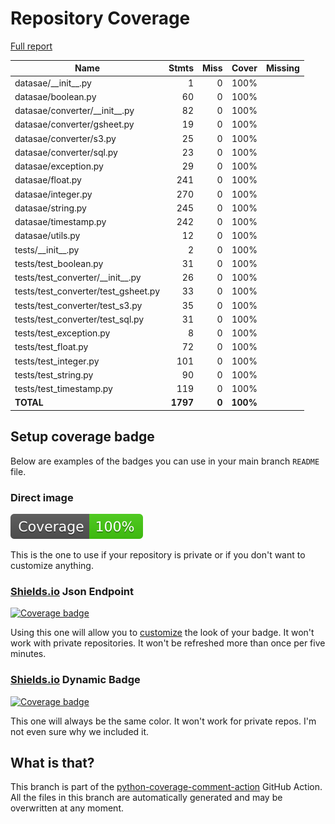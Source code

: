 # Repository Coverage

[Full report](https://htmlpreview.github.io/?https://github.com/jabardigitalservice/DataSae/blob/python-coverage-comment-action-data/htmlcov/index.html)

| Name                                  |    Stmts |     Miss |    Cover |   Missing |
|-------------------------------------- | -------: | -------: | -------: | --------: |
| datasae/\_\_init\_\_.py               |        1 |        0 |     100% |           |
| datasae/boolean.py                    |       60 |        0 |     100% |           |
| datasae/converter/\_\_init\_\_.py     |       82 |        0 |     100% |           |
| datasae/converter/gsheet.py           |       19 |        0 |     100% |           |
| datasae/converter/s3.py               |       25 |        0 |     100% |           |
| datasae/converter/sql.py              |       23 |        0 |     100% |           |
| datasae/exception.py                  |       29 |        0 |     100% |           |
| datasae/float.py                      |      241 |        0 |     100% |           |
| datasae/integer.py                    |      270 |        0 |     100% |           |
| datasae/string.py                     |      245 |        0 |     100% |           |
| datasae/timestamp.py                  |      242 |        0 |     100% |           |
| datasae/utils.py                      |       12 |        0 |     100% |           |
| tests/\_\_init\_\_.py                 |        2 |        0 |     100% |           |
| tests/test\_boolean.py                |       31 |        0 |     100% |           |
| tests/test\_converter/\_\_init\_\_.py |       26 |        0 |     100% |           |
| tests/test\_converter/test\_gsheet.py |       33 |        0 |     100% |           |
| tests/test\_converter/test\_s3.py     |       35 |        0 |     100% |           |
| tests/test\_converter/test\_sql.py    |       31 |        0 |     100% |           |
| tests/test\_exception.py              |        8 |        0 |     100% |           |
| tests/test\_float.py                  |       72 |        0 |     100% |           |
| tests/test\_integer.py                |      101 |        0 |     100% |           |
| tests/test\_string.py                 |       90 |        0 |     100% |           |
| tests/test\_timestamp.py              |      119 |        0 |     100% |           |
|                             **TOTAL** | **1797** |    **0** | **100%** |           |


## Setup coverage badge

Below are examples of the badges you can use in your main branch `README` file.

### Direct image

[![Coverage badge](https://raw.githubusercontent.com/jabardigitalservice/DataSae/python-coverage-comment-action-data/badge.svg)](https://htmlpreview.github.io/?https://github.com/jabardigitalservice/DataSae/blob/python-coverage-comment-action-data/htmlcov/index.html)

This is the one to use if your repository is private or if you don't want to customize anything.

### [Shields.io](https://shields.io) Json Endpoint

[![Coverage badge](https://img.shields.io/endpoint?url=https://raw.githubusercontent.com/jabardigitalservice/DataSae/python-coverage-comment-action-data/endpoint.json)](https://htmlpreview.github.io/?https://github.com/jabardigitalservice/DataSae/blob/python-coverage-comment-action-data/htmlcov/index.html)

Using this one will allow you to [customize](https://shields.io/endpoint) the look of your badge.
It won't work with private repositories. It won't be refreshed more than once per five minutes.

### [Shields.io](https://shields.io) Dynamic Badge

[![Coverage badge](https://img.shields.io/badge/dynamic/json?color=brightgreen&label=coverage&query=%24.message&url=https%3A%2F%2Fraw.githubusercontent.com%2Fjabardigitalservice%2FDataSae%2Fpython-coverage-comment-action-data%2Fendpoint.json)](https://htmlpreview.github.io/?https://github.com/jabardigitalservice/DataSae/blob/python-coverage-comment-action-data/htmlcov/index.html)

This one will always be the same color. It won't work for private repos. I'm not even sure why we included it.

## What is that?

This branch is part of the
[python-coverage-comment-action](https://github.com/marketplace/actions/python-coverage-comment)
GitHub Action. All the files in this branch are automatically generated and may be
overwritten at any moment.